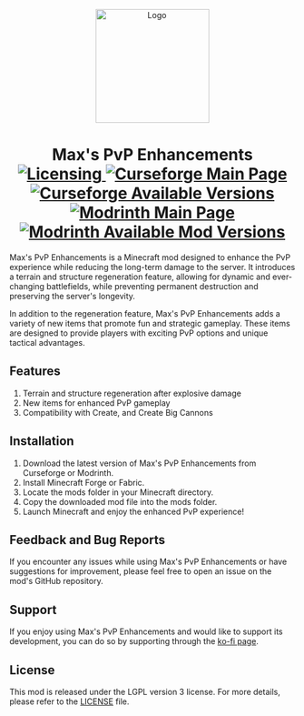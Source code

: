 <p align="center"><img src="https://i.imgur.com/e64Aepw.png" alt="Logo" width="200"></p>
<h1 align="center">
    Max's PvP Enhancements<br>
    <a href="https://github.com/minMaximilian/maxs-pvp-enhancements/blob/master/LICENSE">
    <img src="https://img.shields.io/github/license/minMaximilian/maxs-pvp-enhancements" alt="Licensing"/>
    </a>
    <a href="https://www.curseforge.com/minecraft/mc-mods/maxs-pvp-enhancements">
        <img src="https://cf.way2muchnoise.eu/868247.svg" alt="Curseforge Main Page">
    </a>
    <a href="https://www.curseforge.com/minecraft/mc-mods/maxs-pvp-enhancements">
        <img src="https://cf.way2muchnoise.eu/versions/868247.svg" alt="Curseforge Available Versions">
    </a>
    <a href="https://modrinth.com/mod/maxs-pvp-enhancements/">
        <img src="https://img.shields.io/modrinth/dt/maxs-pvp-enhancements?logo=modrinth&label=&suffix=%20&style=flat&color=242629&labelColor=5ca424&logoColor=1c1c1c" alt="Modrinth Main Page">
    </a>
    <a href="https://modrinth.com/mod/maxs-pvp-enhancements/versions#all-versions">
        <img src="https://img.shields.io/modrinth/game-versions/maxs-pvp-enhancements?logo=modrinth&label=&suffix=%20&style=flat&color=242629&labelColor=5ca424&logoColor=1c1c1c" alt="Modrinth Available Mod Versions">
    </a>
</h1>
<p>
  Max's PvP Enhancements is a Minecraft mod designed to enhance the PvP experience while reducing the long-term damage to the server. It introduces a terrain and structure regeneration feature, allowing for dynamic and ever-changing battlefields, while preventing permanent destruction and preserving the server's longevity.
</p>
<p>
  In addition to the regeneration feature, Max's PvP Enhancements adds a variety of new items that promote fun and strategic gameplay. These items are designed to provide players with exciting PvP options and unique tactical advantages.
</p>

## Features

1. Terrain and structure regeneration after explosive damage
2. New items for enhanced PvP gameplay
3. Compatibility with Create, and Create Big Cannons

## Installation

1. Download the latest version of Max's PvP Enhancements from Curseforge or Modrinth.
2. Install Minecraft Forge or Fabric.
3. Locate the mods folder in your Minecraft directory.
4. Copy the downloaded mod file into the mods folder.
5. Launch Minecraft and enjoy the enhanced PvP experience!

## Feedback and Bug Reports

If you encounter any issues while using Max's PvP Enhancements or have suggestions for improvement, please feel free to
open an issue on the mod's GitHub repository.

## Support

If you enjoy using Max's PvP Enhancements and would like to support its development, you can do so by supporting through
the [ko-fi page](https://ko-fi.com/minmaximilian).

## License

This mod is released under the LGPL version 3 license. For more details, please refer to
the [LICENSE](https://github.com/minMaximilian/maxs-pvp-enhancements/blob/master/LICENSE) file.
